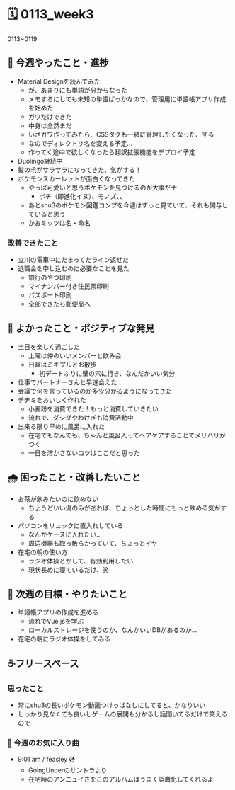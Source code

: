 # 🗓️ 0113_week3

0113~0119

## 🎁 今週やったこと・進捗

- Material Designを読んでみた
  - が、あまりにも単語が分からなった
  - メモするにしても未知の単語ばっかなので、管理用に単語帳アプリ作成を始めた
  - ガワだけできた
  - 中身は全然まだ
  - いざガワ作ってみたら、CSSタグも一緒に管理したくなった、する
  - なのでディレクトリ名を変える予定…
  - 作ってく途中で欲しくなったら翻訳拡張機能をデプロイ予定
- Duolingo継続中
- 髪の毛がサラサラになってきた、気がする！
- ポケモンスカーレットが面白くなってきた
  - やっぱ可愛いと思うポケモンを見つけるのが大事だナ
    - ボチ（即進化イヌ）、モノズ、、
  - あとshu3のポケモン図鑑コンプを今週はずっと見ていて、それも関与していると思う
  - かおミッツは名・命名
  
### 改善できたこと

- 立川の電車中にたまってたライン返せた
- 退職金を申し込むのに必要なことを見た
  - 銀行のやつ印刷
  - マイナンバー付き住民票印刷
  - パスポート印刷
  - 全部できたら郵便局へ
  
## 💖 よかったこと・ポジティブな発見

- 土日を楽しく過ごした
  - 土曜は仲のいいメンバーと飲み会
  - 日曜はミキプルとお散歩
    - 初デートぶりに壁の穴に行き、なんだかいい気分
- 仕事でパートナーさんと早速会えた
- 会議で何を言っているのか多少分かるようになってきた
- チヂミをおいしく作れた
  - 小麦粉を消費できた！もっと消費していきたい
  - 流れで、ダシダやわけぎも消費活動中
- 出来る限り早めに風呂に入れた
  - 在宅でもなんでも、ちゃんと風呂入ってヘアケアすることでメリハリがつく
  - 一日を溶かさないコツはここだと思った

## 🌧️ 困ったこと・改善したいこと

- お茶が飲みたいのに飲めない
  - ちょうどいい湯のみがあれば、ちょっとした時間にもっと飲める気がする
- パソコンをリュックに直入れしている
  - なんかケースに入れたい…
  - 周辺機器も取っ散らかっていて、ちょっとイヤ
- 在宅の朝の使い方
  - ラジオ体操とかして、有効利用したい
  - 現状長めに寝ているだけ、笑

## 🌈 次週の目標・やりたいこと

- 単語帳アプリの作成を進める
  - 流れでVue.jsを学ぶ
  - ローカルストレージを使うのか、なんかいいDBがあるのか…
- 在宅の朝にラジオ体操をしてみる

## ☕フリースペース

### 思ったこと

- 常にshu3の長いポケモン動画つけっぱなしにしてると、かなりいい
- しっかり見なくても良いしゲームの展開も分かるし話聞いてるだけで笑えるので

### 🎵 今週のお気に入り曲
- 9:01 am / feasley [💿](https://open.spotify.com/intl-ja/track/220sIHpwxlsg441qsFRlEk?si=c4c14454b64d4c9d)
  - GoingUnderのサントラより
  - 在宅時のアンニュイさをこのアルバムはうまく誤魔化してくれるよ